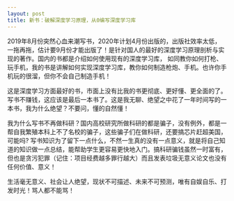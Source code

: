 ```yaml
---
layout: post
title: 新书：破解深度学习原理，从0编写深度学习库
---
```


2019年8月份突然心血来潮写书，2020年计划4月份出版的，出版社效率太低，一拖再拖，估计要9月份才能出版了！是针对国人的最好的深度学习原理剖析与实现的著作。国内的书都是介绍如何使用现有的深度学习库，
如同教你如何打枪、玩手机，我的书是讲解如何实现深度学习库，教你如何制造枪炮、手机。也许你手机玩的很溜，但你不会自己制造手机！

这是深度学习方面最好的书，市面上没有比我的书更彻底、更好懂、更全面的了。写书不赚钱，这应该是最后一本书了。这是我无聊、绝望之中花了一年时间写的一本书，我为什么绝望？不要问，懂的自然懂！

我为什么写书不再做科研？国内高校研究所做科研的都是骗子，没有例外，都是一帮自我繁殖本科上不了名校的骗子，这些骗子们在做科研，还要搞芯片赶超美国，可能吗? 写书知识为了留下一点什么，不然一生真的没有一点意义，就是将自己知道的知识做一点总结，能帮助学生更容易更快地入门。搞科研骗钱虽然一时富有，但也是贪污犯罪（记住：项目经费越多罪行越大）而且发表垃圾无意义论文也没有任何价值、意义！

生活毫无意义、社会让人绝望，现状不可描述、未来不可预测，唯有自娱自乐、打发时光！骂人都不能骂！
